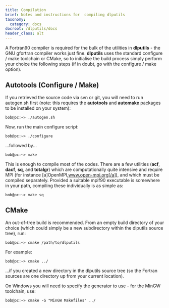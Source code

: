 ```yaml
---
title: Compilation
brief: Notes and instructions for  compiling dlputils
taxonomy:
  category: docs
docroot: /dlputils/docs
header_class: alt
---
```


A Fortran90 compiler is required for the bulk of the utilities in **dlputils** - the GNU gfortran compiler works just fine. **dlputils** uses the standard configure / make toolchain or CMake, so to initialise the build process simply perform your choice the following steps (if in doubt, go with the configure / make option).

## Autotools (Configure / Make)

If you retrieved the source code via svn or git, you will need to run autogen.sh first (note: this requires the **autotools** and **automake** packages to be installed on your system):

```
bob@pc:~> ./autogen.sh
```

Now, run the main configure script:

```
bob@pc:~> ./configure
```

...followed by...

```
bob@pc:~> make
```

This is enough to compile most of the codes. There are a few utilities (**acf**, **dacf**, **sq**, and **totalgr**) which are computationally quite intensive and require MPI (for instance [a]OpenMPI,www.open-mpi.org[/a]), and which must be compiled separately. Provided a suitable mpif90 executable is somewhere in your path, compiling these individually is as simple as:

```
bob@pc:~> make sq
```

## CMake

An out-of-tree build is recommended. From an empty build directory of your choice (which could simply be a new subdirectory within the dlputils source tree), run:

```
bob@pc:~> cmake /path/to/dlputils
```

For example:

```
bob@pc:~> cmake ../
```

...if you created a new directory in the dlputils source tree (so the Fortran sources are one directory up from your current location).

On Windows you will need to specify the generator to use - for the MinGW toolchain, use:

```
bob@pc:~> cmake -G "MinGW Makefiles" ../
```

</page>
